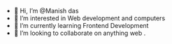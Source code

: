 - 👋 Hi, I’m @Manish das
- 👀 I’m interested in Web development and computers
- 🌱 I’m currently learning Frontend Development
- 💞️ I’m looking to collaborate on anything web .

<!---
Manishdas1975/Manishdas1975 is a ✨ special ✨ repository because its `README.md` (this file) appears on your GitHub profile.
You can click the Preview link to take a look at your changes.
--->
